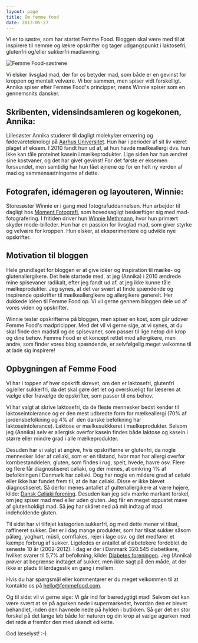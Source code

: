 ```yaml
---
layout: page
title: Om femme food
date: 2013-05-27
---
```


Vi er to søstre, som har startet Femme Food. Bloggen skal være med til at
inspirere til nemme og lækre opskrifter og tager udgangspunkt i laktosefri, glutenfri og/eller sukkerfri madlavning.

![Femme Food-søstrene](http://farm6.staticflickr.com/5530/12658491565_300624bcdb.jpg)

Vi elsker livsglad mad, der for os betyder mad, som både er en gevinst for
kroppen og mentalt velvære. Vi bor sammen, men spiser vidt forskelligt. Annika spiser efter Femme Food's principper, mens Winnie spiser som en gennemsnits dansker.

## Skribenten, vidensindsamleren og kogekonen, Annika:
Lillesøster Annika studerer til dagligt molekylær ernæring og fødevareteknologi på [Aarhus Universitet](http://kandidat.au.dk/molekylaer-ernaering-og-foedevareteknologi/). Hun har i perioder af sit liv været plaget af
eksem. I 2010 fandt hun ud af, at hun havde mælkeallergi dvs. hun ikke kan tåle
proteinet kasein i mælkeprodukter. Lige siden har hun ændret sine kostvaner, og
det har givet gevinst! For det første er eksemen forsvundet, men samtidig har
hun fået øjnene op for en helt ny verden af mad og sammensætningerne af dette.

## Fotografen, idémageren og layouteren, Winnie:
Storesøster Winnie er i gang med fotografuddannelsen. Hun arbejder til dagligt
hos [Moment Fotografi](http://momentfotografi.dk/), som hovedsagligt beskæftiger
sig med mad-fotografering. I fritiden driver hun [Winnie
Methmann](http://www.winniemethmann.com/), hvor hun primært skyder mode-billeder.
Hun har en passion for livsglad mad, som giver styrke og velvære for kroppen. Hun elsker, at eksperimentere og udvikle nye opskrifter.



## Motivation til bloggen
Hele grundlaget for bloggen er at give idéer og inspiration til mælke- og glutenallergikere. Det hele startede med, at jeg (Annika) i 2010 ændrede mine spisevaner radikalt, efter jeg fandt ud af, at jeg ikke kunne tåle mælkeprodukter. Jeg synes, at det var svært at finde spændende og inspirende opskrifter til mælkeallergikere og allergikere generelt. Her dukkede idéen til Femme Food op. Vi vil gerne gennem bloggen dele ud af vores viden og opskrifter. 

Winnie tester opskrifterne på bloggen, men spiser en kost, som går udover Femme Food's madpricipper.  Med det vil vi gerne sige, at vi synes, at du skal finde den madstil og de spisevaner, som passer til lige netop din krop og dine behov. Femme Food er et koncept rettet mod allergikere, men andre, som finder vores blog spændende, er selvfølgelig meget velkomne til at lade sig inspirere! 





## Opbygningen af Femme Food

Vi har i toppen af hver opskrift skrevet, om den er laktosefri, glutenfri
og/eller sukkerfri, da det skal gøre det let og overskueligt for læseren at vælge
eller fravælge de opskrifter, som passer til ens behov.

Vi har valgt at skrive laktosefri, da de fleste mennesker bedst kender til
laktoseintolerance og er den mest udbredte form for mælkeallergi (70% af jordensbefolkning og 4% af  den
danske befolkning har laktoseintolerance). Laktose er mælkesukkkeret i mælkeprodukter. Selvom jeg (Annika) selv
er allergisk overfor kasein findes både laktose og kasein i større eller mindre
grad i alle mælkeprodukter.

Desuden har vi valgt at angive, hvis opskrifterne er glutenfri, da nogle
mennesker lider af cøliaki, som er en tilstand, hvor man har allergi overfor
kornbestanddelen, gluten, som findes i rug, spelt, hvede, havre osv. 
Flere og flere får diagnostiseret cøliaki, og der menes, at omkring 1% af befolkningen i Danmark har cøliaki. Dog har nogle en mildere grad af cøliaki eller ikke har fundet frem til, at de har cøliaki. Disse er ikke blevet diagnostiseret. Så derfor menes antallet af gultenallergikere at være højere, kilde: [Dansk Cøliaki forening](http://www.coeliaki.dk/dk/).
Desuden kan jeg selv mærke markant forskel, om jeg spiser mad med eller uden gluten. Jeg får en meget oppustet mave af glutenholdigt mad. Så jeg har skåret ned på mit indtag af mad indeholdende gluten.

Til sidst har vi tilføjet kategorien sukkerfri, og med dette mener vi tilsat,
raffineret sukker. Der er i dag mange produkter, som har tilsat sukker såsom pålæg, yoghurt, müsli, cornflakes, rejer i lage osv. og det
medfører et kæmpe forbrug af sukker. Ligeledes er antallet af diabetekere fordoblet de seneste 10 år (2002-2012). I dag er der i Danmark 320.545 diabetikere, hvilket svarer til 5,7% af befolkning, kilde: [Diabetes foreningen](http://diabetes.dk/presse/diabetes-i-tal/diabetes-i-danmark.aspx).
Jeg (Annika) prøver at begrænse indtaget af sukker,
men ikke sagt på den måde, at der ikke er plads til lørdagsslik en gang i
mellem.

Hvis du har spørgsmål eller kommentarer er du meget velkommen til at kontakte os på hello@femmefood.com.

Og til sidst vil vi gerne sige: Vi går ind for bæredygtigt mad! Selvom det kan være svært at se på agurken nede i supermarkedet, hvordan den er blevet behandlet, inden den havnede nede på hylden i butikken. Så gør det en stor forskel på det lange løb både for naturen og din krop at vælge agurken med det røde ø fremfor den med ukendt edikette.



God læselyst! :-)
